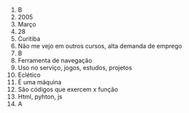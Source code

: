1. B
2. 2005
3. Março
4. 28
5. Curitiba 
6. Não me vejo em outros cursos, alta demanda de emprego
7. B
8. Ferramenta de navegação 
9. Uso no serviço, jogos, estudos, projetos 
10. Eclético
11. É uma máquina 
12. São códigos que exercem x função 
13. Html, pyhton, js
14. A
 
